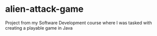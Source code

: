 # alien-attack-game
Project from my Software Development course where I was tasked with creating a playable game in Java
